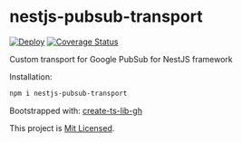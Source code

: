 # nestjs-pubsub-transport

[![Deploy](https://github.com/mdovhopo/nestjs-pubsub-transport/workflows/build/badge.svg)](https://github.com/mdovhopo/nestjs-pubsub-transport/actions)
[![Coverage Status](https://coveralls.io/repos/github/mdovhopo/nestjs-pubsub-transport/badge.svg?branch=master)](https://coveralls.io/github/mdovhopo/nestjs-pubsub-transport?branch=master)

Custom transport for Google PubSub for NestJS framework

<!-- TODO: add extended examples -->

Installation:

```sh
npm i nestjs-pubsub-transport
```

<!-- TODO: add usage examples -->

Bootstrapped with: [create-ts-lib-gh](https://github.com/glebbash/create-ts-lib-gh)

This project is [Mit Licensed](LICENSE).
